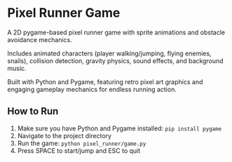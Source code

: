 # Pixel Runner Game

A 2D pygame-based pixel runner game with sprite animations and obstacle avoidance mechanics.

Includes animated characters (player walking/jumping, flying enemies, snails), collision detection, gravity physics, sound effects, and background music.

Built with Python and Pygame, featuring retro pixel art graphics and engaging gameplay mechanics for endless running action.

## How to Run

1. Make sure you have Python and Pygame installed: `pip install pygame`
2. Navigate to the project directory
3. Run the game: `python pixel_runner/game.py`
4. Press SPACE to start/jump and ESC to quit


